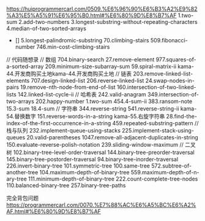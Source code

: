 https://huiprogrammercarl.com/0509.%E6%96%90%E6%B3%A2%E9%82%A3%E5%A5%91%E6%95%B0.html#%E6%80%9D%E8%B7%AF
1.two-sum
2.add-two-numbers
3.longest-substring-without-repeating-characters
4.median-of-two-sorted-arrays
- [] 5.longest-palindromic-substring
70.climbing-stairs
509.fibonacci-number
746.min-cost-climbing-stairs

// 代码随想录
// 数组
704.binary-search
27.remove-element
977.squares-of-a-sorted-array
209.minimum-size-subarray-sum
59.spiral-matrix-ii
kama-44.开发商购买土地kama-44.开发商购买土地
// 链表
203.remove-linked-list-elements
707.design-linked-list
206.reverse-linked-list
24.swap-nodes-in-pairs
19.remove-nth-node-from-end-of-list
160.intersection-of-two-linked-lists
142.linked-list-cycle-ii
// 哈希表
242.valid-anagram
349.intersection-of-two-arrays
202.happy-number
1.two-sum
454.4-sum-ii
383.ransom-note
15.3-sum
18.4-sum
// 字符串
344.reverse-string
541.reverse-string-ii
kama-54.替换数字
151.reverse-words-in-a-string
kama-55.右旋字符串
28.find-the-index-of-the-first-occurrence-in-a-string
459.repeated-substring-pattern
// 栈与队列
232.implement-queue-using-stacks
225.implement-stack-using-queues
20.valid-parentheses
1047.remove-all-adjacent-duplicates-in-string
150.evaluate-reverse-polish-notation
239.sliding-window-maximum
// 二叉树
102.binary-tree-level-order-traversal
144.binary-tree-preorder-traversal
145.binary-tree-postorder-traversal
94.binary-tree-inorder-traversal
226.invert-binary-tree
101.symmetric-tree
100.same-tree
572.subtree-of-another-tree
104.maximum-depth-of-binary-tree
559.maximum-depth-of-n-ary-tree
111.minimum-depth-of-binary-tree
222.count-complete-tree-nodes
110.balanced-binary-tree
257.binary-tree-paths

完全背包问题
  https://programmercarl.com/0070.%E7%88%AC%E6%A5%BC%E6%A2%AF.html#%E6%80%9D%E8%B7%AF